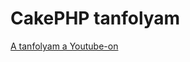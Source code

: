 # CakePHP tanfolyam

[A tanfolyam a Youtube-on](https://www.youtube.com/channel/UCv2sDLrrA2OoOAERwKCmaYg)

